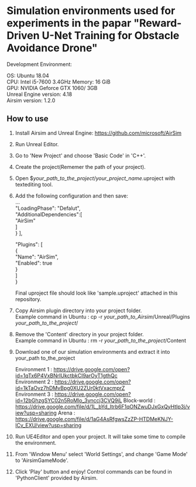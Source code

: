 # Simulation environments used for experiments in the papar "Reward-Driven U-Net Training for Obstacle Avoidance Drone"

Development Environment:

OS: Ubuntu 18.04  
CPU: Intel i5-7600 3.4GHz
Memory: 16 GiB  
GPU: NVIDIA Geforce GTX 1060/ 3GB  
Unreal Engine version: 4.18  
Airsim version: 1.2.0  

## How to use

1. Install Airsim and Unreal Engine: https://github.com/microsoft/AirSim  
2. Run Unreal Editor.  
3. Go to 'New Project' and choose 'Basic Code' in 'C++'.  
4. Create the project(Rememer the path of your project).  
5. Open $*your_path_to_the_project*/*your_project_name*.uproject with textediting tool.  
6. Add the following configuration and then save:  
...  
"LoadingPhase": "Defalut",  
"AdditionalDependencies":[  
      "AirSim"  
      ]  
   }
   ],

   "Plugins": [  
        {  
              "Name": "AirSim",  
              "Enabled": true  
        }  
    ]  
   }  
 
   Final uproject file should look like 'sample.uproject' attached in this repository.  
 7. Copy Airsim plugin directory into your project folder.      
 Example command in Ubuntu : cp -r *your_path_to_Airsim*/Unreal/Plugins *your_path_to_the_project*/    
 8. Remove the 'Content' directory in your project folder.   
 Example command in Ubuntu : rm -r *your_path_to_the_project*/Content    
 9. Download one of our simulation environments and extract it into your_path to_the_project 
 
     Environment 1 : https://drive.google.com/open?id=1qTx6P4VxBNrIUkctbkCI9arOyT1gthQc  
     Environment 2 : https://drive.google.com/open?id=1kTaOvz7hDMvBpg0XU2ZUr0ktVxacmprZ  
     Environment 3 : https://drive.google.com/open?id=12bGhzgSYC02n5RoMlo_3ynccj3CVQ9iL
     Block-world : https://drive.google.com/file/d/1L_bYd_Itrb6F1qONZwuDJxGxQyHtIp3j/view?usp=sharing
     Arena : https://drive.google.com/file/d/1aG4AsRfgwsZzZP-HTDMeKNJY-lCv_EXU/view?usp=sharing
 
 10. Run UE4Editor and open your project. It will take some time to compile the environment.  
 
 11. From 'Window Menu' select 'World Settings', and change 'Game Mode' to 'AirsimGameMode'.   
 
 12. Click 'Play' button and enjoy! Control commands can be found in 'PythonClient' provided by Airsim.



